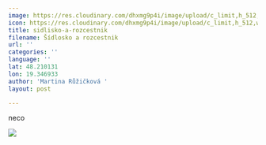 ```yaml
---
image: https://res.cloudinary.com/dhxmg9p4i/image/upload/c_limit,h_512,w_512/v1560859590/uploads/bcaa-1.png
icon: https://res.cloudinary.com/dhxmg9p4i/image/upload/c_limit,h_512,w_512/v1561022812/uploads/icon-clock.jpg
title: sidlisko-a-rozcestnik
filename: Šídlosko a rozcestnik
url: ''
categories: ''
language: ''
lat: 48.210131
lon: 19.346933
author: 'Martina Růžičková '
layout: post

---
```

neco

![](/v1560860301/uploads/bcaa-2.png)